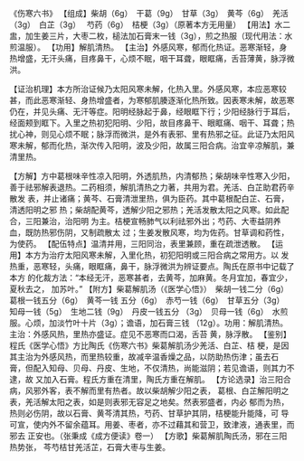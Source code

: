 《伤寒六书》
【组成】柴胡（6g）　干葛（9g）　甘草（3g）　黄芩（6g）　羌活（3g）　白芷（3g）　
芍药（6g）　桔梗（3g）（原著本方无用量）
【用法】水二盅，加生姜三片，大枣二枚，槌法加石膏末一钱（3g），煎之热服（现代用法：水煎温服）。
【功用】解肌清热。
【主治】外感风寒，郁而化热证。恶寒渐轻，身热增盛，无汗头痛，目疼鼻干，心烦不眠，咽干耳聋，眼眶痛，舌苔薄黄，脉浮微洪。

【证治机理】本方所治证候乃太阳风寒未解，化热入里。外感风寒，本应恶寒较甚，而此恶寒渐轻、身热增盛者，为寒郁肌腠逐渐化热所致。因表寒未解，故恶寒仍在，并见头痛、无汗等症。阳明经脉起于鼻，经眼眶下行；少阳经脉行于耳后，经面颊到眶下。入里之热初犯阳明、少阳，故目疼鼻干、眼眶痛、咽干、耳聋；热扰心神，则见心烦不眠；脉浮而微洪，是外有表邪、里有热邪之征。此证乃太阳风寒未解，郁而化热，渐次传入阳明，波及少阳，故属三阳合病。治宜辛凉解肌，兼清里热。

【方解】方中葛根味辛性凉入阳明，外透肌热，内清郁热；柴胡味辛性寒入少阳，
善于祛邪解表退热。二药相须，解肌清热之力著，共用为君。羌活、白芷助君药辛散发
表，并止诸痛；黄芩、石膏清泄里热，俱为臣药。其中葛根配白芷、石膏，清透阳明之邪
热；柴胡配黄芩，透解少阳之邪热；羌活发散太阳之风寒。如此配合，三阳兼治，治阳明
为主。桔梗宣畅肺气以利祛邪外出；芍药、大枣益阴养血，既防热邪伤阴，又制疏散太
过；生姜发散风寒，均为佐药。甘草调和药性，为使药。
【配伍特点】温清并用，三阳同治，表里兼顾，重在疏泄透散。
【运用】本方为治疗太阳风寒未解，入里化热，初犯阳明或三阳合病之常用方。以
发热重，恶寒轻，头痛，眼眶痛，鼻干，脉浮微洪为辨证要点。陶氏在原书中记载了本方
的化裁方法：“本经无汗，恶寒甚者，去黄芩，加麻黄。冬月宜加，春宜少，夏秋去之，
加苏叶。”
【附方】柴葛解肌汤（《医学心悟》）　柴胡一钱二分（6g）　葛根一钱五分（6g）　黄芩一钱
五分（6g）　赤芍一钱（6g）　甘草五分（3g）　知母一钱（5g）　生地二钱（9g）　丹皮一钱五分
（3g）　贝母一钱（6g）　水煎服。心烦，加淡竹叶十片（3g）；谵语，加石膏三钱
（12g）。功用：解肌清热。主治：外感风热，里热亦盛证。症见不恶寒而口渴，舌苔
黄，脉浮散。
【鉴别】程氏《医学心悟》方比陶氏《伤寒六书》柴葛解肌汤少羌活、白芷、桔
梗，是因其主治为外感风热，而里热较重，故减辛温香燥之品，以防助热伤津；虽去石
膏，但配入知母、贝母、丹皮、生地，不仅清热，尚能滋阴；若见谵语，则其力不逮，故
又加入石膏。程氏方重在清里，陶氏方重在解肌。
【方论选录】治三阳合病，风邪外客，表不解而里有热者。故以柴胡解少阳之表，
葛根、白芷解阳明之表，羌活解太阳之表，如是则表邪无容足之地矣。然表邪盛者，内必
郁而为热，热则必伤阴，故以石膏、黄芩清其热，芍药、甘草护其阴，桔梗能升能降，可
导可宣，使内外不留余蕴耳。用姜、枣者，亦不过藉其和营卫，致津液，通表里，而邪去
正安也。（张秉成《成方便读》卷一）
【方歌】柴葛解肌陶氏汤，邪在三阳热势张，
芩芍桔甘羌活芷，石膏大枣与生姜。